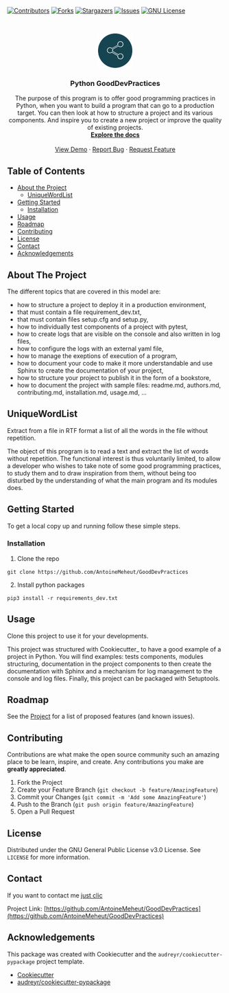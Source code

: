 <!-- PROJECT SHIELDS -->
[![Contributors][contributors-shield]][contributors-url]
[![Forks][forks-shield]][forks-url]
[![Stargazers][stars-shield]][stars-url]
[![Issues][issues-shield]][issues-url]
[![GNU License][license-shield]][license-url]

<!-- PROJECT LOGO -->
<br />
<p align="center">
  <a href="https://github.com/AntoineMeheut/GoodDevPractices">
    <img src="images/logo.png" alt="Logo" width="80" height="80">
  </a>

  <h3 align="center">Python GoodDevPractices </h3>

  <p align="center">
    The purpose of this program is to offer good programming practices in Python, when you want to build a program that can go to a production target. You can then look at how to structure a project and its various components. And inspire you to create a new project or improve the quality of existing projects.
    <br />
    <a href="https://github.com/AntoineMeheut/GoodDevPractices/tree/master/docs"><strong>Explore the docs</strong></a>
    <br />
    <br />
    <a href="https://github.com/AntoineMeheut/GoodDevPractices">View Demo</a>
    ·
    <a href="https://github.com/AntoineMeheut/GoodDevPractices/issues">Report Bug</a>
    ·
    <a href="https://github.com/AntoineMeheut/GoodDevPractices/issues">Request Feature</a>
  </p>
</p>

<!-- TABLE OF CONTENTS -->
## Table of Contents

* [About the Project](#about-the-project)
  * [UniqueWordList](#UniqueWordList)
* [Getting Started](#getting-started)
  * [Installation](#installation)
* [Usage](#usage)
* [Roadmap](#roadmap)
* [Contributing](#contributing)
* [License](#license)
* [Contact](#contact)
* [Acknowledgements](#acknowledgements)

<!-- ABOUT THE PROJECT -->
## About The Project

The different topics that are covered in this model are:
 
*  how to structure a project to deploy it in a production environment,
*  that must contain a file requirement_dev.txt,
*  that must contain files setup.cfg and setup.py,
*  how to individually test components of a project with pytest,
*  how to create logs that are visible on the console and also written in log files,
*  how to configure the logs with an external yaml file,
*  how to manage the exeptions of execution of a program,
*  how to document your code to make it more understandable and use Sphinx to create the documentation of your project,
*  how to structure your project to publish it in the form of a bookstore,
*  how to document the project with sample files: readme.md, authors.md, contributing.md, installation.md, usage.md, ...
 
UniqueWordList
--------------
Extract from a file in RTF format a list of all the words in the file  without repetition.
 
The object of this program is to read a text and extract the list of words without repetition. The functional interest is thus voluntarily limited, to allow a developer who wishes to take note of some good programming practices, to study them and to draw inspiration from them, without being too disturbed by the understanding of what the main program and its modules does.

<!-- GETTING STARTED -->
## Getting Started

To get a local copy up and running follow these simple steps.

### Installation
 
1. Clone the repo
```
git clone https://github.com/AntoineMeheut/GoodDevPractices
```
2. Install python packages
```
pip3 install -r requirements_dev.txt
```

<!-- USAGE EXAMPLES -->
## Usage

Clone this project to use it for your developments.

This project was structured with Cookiecutter_ to have a good example of a project in Python. You will find examples: tests components, modules structuring, documentation in the project components to then create the documentation with Sphinx and a mechanism for log management to the console and log files. Finally, this project can be packaged with Setuptools.

<!-- ROADMAP -->
## Roadmap

See the [Project](https://github.com/AntoineMeheut/GoodDevPractices/projects) for a list of proposed features (and known issues).


<!-- CONTRIBUTING -->
## Contributing

Contributions are what make the open source community such an amazing place to be learn, inspire, and create. Any contributions you make are **greatly appreciated**.

1. Fork the Project
2. Create your Feature Branch (`git checkout -b feature/AmazingFeature`)
3. Commit your Changes (`git commit -m 'Add some AmazingFeature'`)
4. Push to the Branch (`git push origin feature/AmazingFeature`)
5. Open a Pull Request


<!-- LICENSE -->
## License

Distributed under the GNU General Public License v3.0 License. See `LICENSE` for more information.

<!-- CONTACT -->
## Contact

If you want to contact me [just clic](mailto:github.contacts@protonmail.com)

Project Link: [https://github.com/AntoineMeheut/GoodDevPractices](https://github.com/AntoineMeheut/GoodDevPractices)



<!-- ACKNOWLEDGEMENTS -->
## Acknowledgements

This package was created with Cookiecutter and the `audreyr/cookiecutter-pypackage` project template.

* [Cookiecutter](https://github.com/audreyr/cookiecutter)
* [audreyr/cookiecutter-pypackage](https://github.com/audreyr/cookiecutter-pypackage)


<!-- MARKDOWN LINKS & IMAGES -->
<!-- https://www.markdownguide.org/basic-syntax/#reference-style-links -->
[contributors-shield]: https://img.shields.io/github/contributors/AntoineMeheut/GoodDevPractices?color=green
[contributors-url]: https://github.com/AntoineMeheut/GoodDevPractices/graphs/contributors
[forks-shield]: https://img.shields.io/github/forks/AntoineMeheut/GoodDevPractices
[forks-url]: https://github.com/AntoineMeheut/GoodDevPractices/network/members
[stars-shield]: https://img.shields.io/github/stars/AntoineMeheut/GoodDevPractices
[stars-url]: https://github.com/AntoineMeheut/GoodDevPractices/stargazers
[issues-shield]: https://img.shields.io/github/issues/AntoineMeheut/GoodDevPractices
[issues-url]: https://github.com/AntoineMeheut/GoodDevPractices/issues
[license-shield]: https://img.shields.io/github/license/AntoineMeheut/GoodDevPractices
[license-url]: https://github.com/AntoineMeheut/GoodDevPractices/blob/master/LICENSE
[linkedin-shield]: https://img.shields.io/badge/-LinkedIn-black.svg?style=flat-square&logo=linkedin&colorB=555
[linkedin-url]: https://www.linkedin.com/in/antoine-meheut
[product-screenshot]: images/screenshot.png

